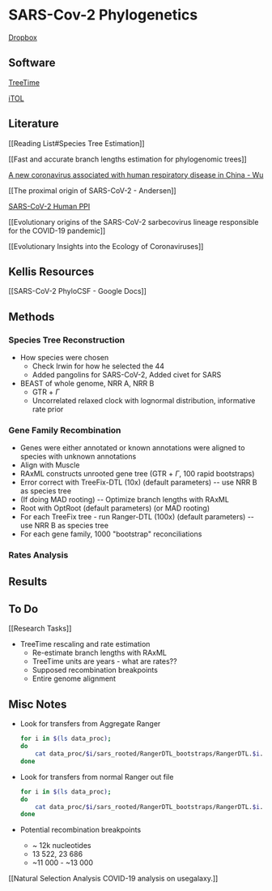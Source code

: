 # SARS-Cov-2 Phylogenetics

[Dropbox](https://www.dropbox.com/sh/pffc8guf9uvb4ox/AACiWBY9YgaFyRTbOgUXGdkLa?dl=0)

## Software

[TreeTime](https://github.com/neherlab/treetime)

[iTOL](https://itol.embl.de/upload.cgi)

## Literature

[[Reading List#Species Tree Estimation]]

[[Fast and accurate branch lengths estimation for phylogenomic trees]]

[A new coronavirus associated with human respiratory disease in China - Wu](https://pubmed.ncbi.nlm.nih.gov/32015508/)

[[The proximal origin of SARS-CoV-2 - Andersen]]

[SARS-CoV-2 Human PPI](2020.03.22.002386v1.full)

[[Evolutionary origins of the SARS-CoV-2 sarbecovirus lineage responsible for the COVID-19 pandemic]]

[[Evolutionary Insights into the Ecology of Coronaviruses]]

## Kellis Resources

[[SARS-CoV-2 PhyloCSF - Google Docs]]

## Methods

### Species Tree Reconstruction
- How species were chosen
    - Check Irwin for how he selected the 44
    - Added pangolins for SARS-CoV-2, Added civet for SARS
- BEAST of whole genome, NRR A, NRR B
    - GTR + $\Gamma$
    - Uncorrelated relaxed clock with lognormal distribution, informative rate prior

### Gene Family Recombination
- Genes were either annotated or known annotations were aligned to species with unknown annotations
- Align with Muscle
- RAxML constructs unrooted gene tree (GTR + $\Gamma$, 100 rapid bootstraps)
- Error correct with TreeFix-DTL (10x) (default parameters) -- use NRR B as species tree
- (If doing MAD rooting) -- Optimize branch lengths with RAxML
- Root with OptRoot (default parameters) (or MAD rooting)
- For each TreeFix tree - run Ranger-DTL (100x) (default parameters) -- use NRR B as species tree
- For each gene family, 1000 "bootstrap" reconciliations

### Rates Analysis

## Results


## To Do
[[Research Tasks]]

- TreeTime rescaling and rate estimation
    - Re-estimate branch lengths with RAxML
    - TreeTime units are years - what are rates??
    - Supposed recombination breakpoints
    - Entire genome alignment

## Misc Notes
    
- Look for transfers from Aggregate Ranger

    ```bash
    for i in $(ls data_proc);
    do
    	cat data_proc/$i/sars_rooted/RangerDTL_bootstraps/RangerDTL.$i.sars_rooted.speciesReconciliation.agg | sed -n 's/^.*\(Transfers = [[:digit:]]*\).*mapping --> \(n[[:digit:]]*\), .*recipient --> \(n.*\),.*$/\2 --> \3 [\1]/p';
    done
    ```

- Look for transfers from normal Ranger out file

    ```bash
    for i in $(ls data_proc);
    do
    	cat data_proc/$i/sars_rooted/RangerDTL_bootstraps/RangerDTL.$i.sars_rooted.speciesReconciliation.out.boot* | sed -n 's/^.*\(m49\).*Transfer.*Recipient\( --> .*\).*$/\1 \2/p';
    done
    ```


- Potential recombination breakpoints
    - ~ 12k nucleotides
    - 13 522, 23 686
    - ~11 000 - ~13 000

[[Natural Selection Analysis   COVID-19 analysis on usegalaxy.]]